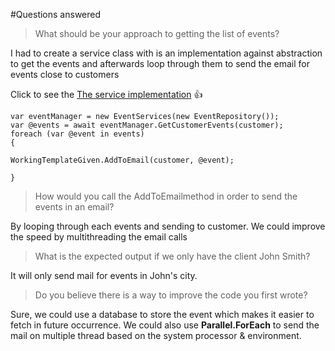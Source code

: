 #Questions answered

> What should be your approach to getting the list of events?

I had to create a service class with is an implementation against abstraction to get the events
and afterwards loop through them to send the email for events close to customers

Click to see the [The service implementation](https://github.com/diptim01/TicketingCustomerEvent/blob/master/src/TicketingCustomerEvent/Services/Implementation/EventRepository.cs) :+1:

```
var eventManager = new EventServices(new EventRepository());
var @events = await eventManager.GetCustomerEvents(customer);
foreach (var @event in events)
{

WorkingTemplateGiven.AddToEmail(customer, @event);

}
```

> How would you call the AddToEmailmethod in order to send the events in an email?

By looping through each events and sending to customer. We could improve the speed by multithreading the email calls

> What is the expected output if we only have the client John Smith?

It will only send mail for events in John's city. 

> Do you believe there is a way to improve the code you first wrote?

Sure, we could use a database to store the event which makes it easier to fetch in future occurrence. We could also
use **Parallel.ForEach** to send the mail on multiple thread based on the system processor & environment.


